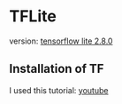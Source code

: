 # TFLite
version: [tensorflow lite 2.8.0](https://github.com/tensorflow/tensorflow/releases/tag/v2.8.0)

## Installation of TF
I used this tutorial: [youtube](https://www.youtube.com/playlist?list=PLYV_j9XEhvorTV-ClcNA2xUb5YsdUHgRX)